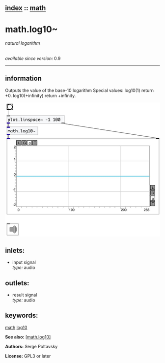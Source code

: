[index](index.html) :: [math](category_math.html)
---

# math.log10~

###### natural logarithm

*available since version:* 0.9

---


## information
Outputs the value of the base-10 logarithm
Special values:
log10(1) return +0.
log10(+infinity) return +infinity.



[![example](../examples/img/math.log10~.jpg)](../examples/pd/math.log10~.pd)









## inlets:

* input signal<br>
_type:_ audio



## outlets:

* result signal<br>
_type:_ audio



## keywords:

[math](keywords/math.html)
[log10](keywords/log10.html)



**See also:**
[\[math.log10\]](math.log10.html)




**Authors:** Serge Poltavsky




**License:** GPL3 or later





